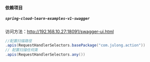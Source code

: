 #### 依赖项目

##### `spring-cloud-learn-examples-v1-swagger`

访问方法：http://192.168.10.27:18091/swagger-ui.html

```java
//配置扫描路径
.apis(RequestHandlerSelectors.basePackage("com.julong.action"))
// 配置扫描任何类
.apis(RequestHandlerSelectors.any())
```





